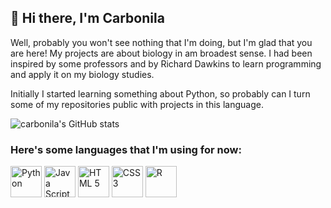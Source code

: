 ## 🍄 Hi there, I'm Carbonila

Well, probably you won't see nothing that I'm doing, but I'm glad that you are here! My projects are about biology in am broadest sense. I had been inspired by some professors and by Richard Dawkins to learn programming and apply it on my biology studies.

Initially I started learning something about Python, so probably can I turn some of my repositories public with projects in this language.

![carbonila's GitHub stats](https://github-readme-stats.vercel.app/api?username=Carbonila&show_icons=true&theme=dracula)

### Here's some languages that I'm using for now:
<div style = "display: inline_block">
  <img height = 50 width = 50 align = "center" alt = "Python" src="https://cdn.jsdelivr.net/gh/devicons/devicon/icons/python/python-original.svg" />
  <img height = 50 width = 50 align = "center" alt = "Java Script" src="https://cdn.jsdelivr.net/gh/devicons/devicon/icons/javascript/javascript-original.svg" />
  <img height = 50 width = 50 align = "center" alt = "HTML 5" src="https://cdn.jsdelivr.net/gh/devicons/devicon/icons/html5/html5-original.svg" />
  <img height = 50 width = 50 align = "center" alt = "CSS 3" src="https://cdn.jsdelivr.net/gh/devicons/devicon/icons/css3/css3-original.svg" />
  <img height = 50 width = 50 align = "center" alt = "R" src="https://cdn.jsdelivr.net/gh/devicons/devicon/icons/r/r-original.svg" />
</div>
